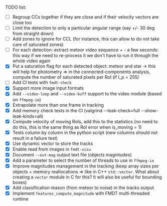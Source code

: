 TODO list:
- [ ] Regroup CCs together if they are close and if their velocity vectors are 
      close too
- [ ] Limit the detection to only a particular angular range (say +/- 30 deg 
      from straight down)
- [ ] Add zones to ignore for CCL (for instance, this can allow to do not take 
      care of saturated zones)
- [ ] For each detection: extract meteor video sequence + - a few seconds: this 
      way if we need to re-process it we don't have to run it through the whole 
      video again
- [x] Put a saturation flag for each detected object: meteor and star -> this 
      will help for photometry => in the connected-components analysis, compute 
      the number of saturated pixels per RoI (if I_p = 255)
- [ ] Add CI tests with `fmdt-check` 
- [x] Support more image input formats
- [x] Add `--video-loop` and `--video-buff` support to the video module (based 
      on `ffmpeg-io`)
- [x] Extrapolate more than one frame in tracking
- [x] Add memory check tests in the CI (valgrind --leak-check=full 
      --show-leak-kinds=all)
- [x] Compute velocity of moving RoIs, add this to the statistics (no need to do 
      this, this is the same thing as RoI error when is_moving = 1)
- [x] Tests column by column in the python script (new columns should not result 
      in a failure test)
- [x] Use dynamic vector to store the tracks
- [x] Enable read from images in `fmdt-visu`
- [x] Document `--out-mag` output text file (objects magnitudes)
- [x] Add a parameter to select the number of threads to use in `ffmpeg-io`
- [x] Improve magnitudes management in the tracking (keep array sizes per 
      objects + memory reallocations => like in C++ `std::vector`. What about
      creating a `vector` module in C for this? It will also be useful for 
      bounding boxes)
- [x] Add classification reason (from meteor to noise) in the tracks output
- [x] Implement `features_compute_magnitude` with FMDT multi-threaded runtime
